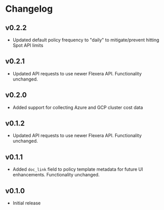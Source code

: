 # Changelog

## v0.2.2

- Updated default policy frequency to "daily" to mitigate/prevent hitting Spot API limits

## v0.2.1

- Updated API requests to use newer Flexera API. Functionality unchanged.

## v0.2.0

- Added support for collecting Azure and GCP cluster cost data

## v0.1.2

- Updated API requests to use newer Flexera API. Functionality unchanged.

## v0.1.1

- Added `doc_link` field to policy template metadata for future UI enhancements. Functionality unchanged.

## v0.1.0

- Initial release
